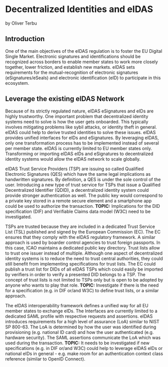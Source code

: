 # Decentralized Identities and eIDAS 
by Oliver Terbu

## Introduction
One of the main objectives of the eIDAS regulation is to foster the EU Digital Single Market. Electronic signatures and identifications should be recognized across borders to enable member states to work more closely together, lower friction, and establish new markets. eIDAS sets requirements for the mutual-recognition of electronic signatures (eSignatures/eSeals) and electronic identification (eID) to participate in this ecosystem. 

## Leverage the existing eIDAS Network

Because of its strictly regulated nature, eIDAS eSignatures and eIDs are highly trustworthy. One important problem that decentralized identity systems need to solve is how the user gets onboarded. This typically involves mitigating problems like sybil attacks, or identity theft in general. eIDAS could help to derive trusted identities to solve these issues. eIDAS provides unified interfaces for eIDs and eSignatures. By leveraging eIDAS, only one transformation process has to be implemented instead of several per member state. eIDAS is currently limited to EU member states only. Transforming or importing eIDAS eIDs and eSignatures to decentralized identity systems would allow the eIDAS network to scale globally.

eIDAS Trust Service Providers (TSP) are issuing so called Qualified Electronic Signatures (QES) which have the same legal implications as handwritten signatures. By definition, a QES is under the sole control of the user. Introducing a new type of trust service for TSPs that issue a Qualified Decentralized Identifier (QDID), a decentralized identity system could provide stronger authentication as well. The public key would correspond to a private key stored in a remote secure element and a smartphone app could be used to authorize the transaction. 
**TOPIC:** Implications for the DID specification (DIF) and Verifiable Claims data model (W3C) need to be investigated.

TSPs are trusted because they are included in a dedicated Trust Service List (TSL) published and signed by the European Commission (EC). The EC ensures that they comply with the eIDAS regulatory framework. A similar approach is used by boarder control agencies to trust foreign passports. In this case, ICAO maintains a dedicated public key directory. Trust lists allow to trust one issuer instead of multiple. Although one aspect of decentralized identity systems is to reduce the need to trust central authorities, they could still benefit from implementing specifications for trust lists. The EC could publish a trust list for DIDs of all eIDAS TSPs which could easily be imported by verifiers in order to verify a presented DID belongs to a TSP. The concept of trust lists is not limited to TSPs only but is open to be adopted by anyone who wants to play that role.
**TOPIC:** Investigate if there is the need for a specification (e.g. in DIF or/and W3C) to define trust lists, or a similar approach.

The eIDAS interoperability framework defines a unified way for all EU member states to exchange eIDs. The Interfaces are currently limited to a dedicated SAML profile with respective requests and assertions. eIDAS introduces requirements for a high level of assurance (LoA) similar to NIST SP 800-63. The LoA is determined by how the user was identified during provisioning (e.g. national ID card) and how the user authenticated (e.g. hardware security). The SAML assertions communicate the LoA which was used during the transaction.
**TOPIC:** It needs to be investigated if new specifications (e.g. in DIF or/and W3C) could help to leverage eIDAS eIDs or national eIDs in general - e.g. make room for an authentication context class reference (similar to OpenID Connect).
